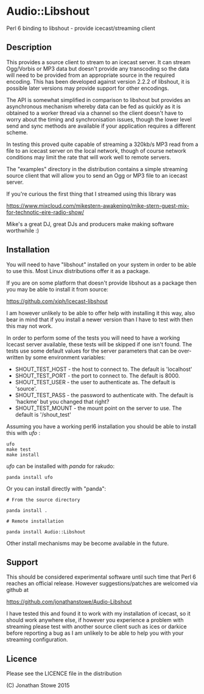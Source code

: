 # Audio::Libshout

Perl 6 binding to libshout - provide icecast/streaming client

## Description

This provides a source client to stream to an icecast server.  It can
stream Ogg/Vorbis or MP3 data but doesn't provide any transcoding so the
data will need to be provided from an appropriate source in the required
encoding. This has been developed against version 2.2.2 of libshout,
it is possible later versions may provide support for other encodings.

The API is somewhat simplified in comparison to libshout but provides
an asynchronous mechanism whereby data can be fed as quickly as it is
obtained to a worker thread via a channel so the client doesn't have
to worry about the timing and synchronisation issues, though the lower
level send and sync methods are available if your application requires
a different scheme.

In testing this proved quite capable of streaming a 320kb/s MP3 read from
a file to an icecast server on the local network, though of course network
conditions may limit the rate that will work well to remote servers.

The "examples" directory in the distribution contains a simple streaming
source client that will allow you to send an Ogg or MP3 file to an
icecast server.

If you're curious the first thing that I streamed using this library was

https://www.mixcloud.com/mikestern-awakening/mike-stern-guest-mix-for-technotic-eire-radio-show/

Mike's a great DJ, great DJs and producers make making software
worthwhile :)

## Installation

You will need to have "libshout"  installed on your system in order to
be able to use this. Most Linux distributions offer it as a package.


If you are on some platform that doesn't provide libshout as a package
then you may be able to install it from source:

https://github.com/xiph/Icecast-libshout

I am however unlikely to be able to offer help with installing it this way, also bear in mind that
if you install a newer version than I have to test with then this may not work.

In order to perform some of the tests you will need to have a working Icecast server available,
these tests will be skipped if one isn't found.  The tests use some default values for the server
parameters that can be over-written by some environment variables:

   * SHOUT_TEST_HOST - the host to connect to. The default is 'localhost'
   * SHOUT_TEST_PORT - the port to connect to. The default is 8000.
   * SHOUT_TEST_USER - the user to authenticate as. The default is 'source'.
   * SHOUT_TEST_PASS - the password to authenticate with.  The default is 'hackme' but you changed that right?
   * SHOUT_TEST_MOUNT - the mount point on the server to use.  The default is '/shout_test'

Assuming you have a working perl6 installation you should be able to
install this with *ufo* :

    ufo
    make test
    make install

*ufo* can be installed with *panda* for rakudo:

    panda install ufo

Or you can install directly with "panda":

    # From the source directory
   
    panda install .

    # Remote installation

    panda install Audio::Libshout

Other install mechanisms may be become available in the future.

## Support

This should be considered experimental software until such time that
Perl 6 reaches an official release.  However suggestions/patches are
welcomed via github at

https://github.com/jonathanstowe/Audio-Libshout

I have tested this and found it to work with my installation of icecast,
so it should work anywhere else, if however you experience a problem
with streaming please test with another source client such as ices or
darkice before reporting a bug as I am unlikely to be able to help you
with your streaming configuration.

## Licence

Please see the LICENCE file in the distribution

(C) Jonathan Stowe 2015
